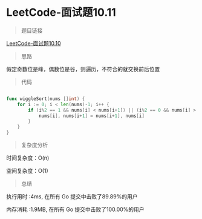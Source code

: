 # LeetCode-面试题10.11

>题目链接

[LeetCode-面试题10.10](https://leetcode-cn.com/problems/rank-from-stream-lcci/)

> 思路

假定奇数位是峰，偶数位是谷，则遍历，不符合的就交换前后位置

>代码

```go

func wiggleSort(nums []int) {
    for i := 0; i < len(nums)-1; i++ {
        if (i%2 == 1 && nums[i] < nums[i+1]) || (i%2 == 0 && nums[i] > nums[i+1]) {
            nums[i], nums[i+1] = nums[i+1], nums[i]
        }
    }
}

```

>复杂度分析

时间复杂度：O(n)

空间复杂度：O(1)

>总结

执行用时 :4ms, 在所有 Go 提交中击败了89.89%的用户

内存消耗 :1.9MB, 在所有 Go 提交中击败了100.00%的用户
